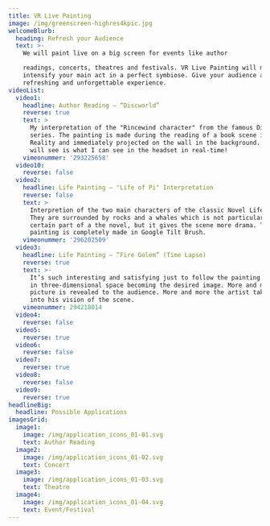 ```yaml
---
title: VR Live Painting
image: /img/greenscreen-highres4kpic.jpg
welcomeBlurb:
  heading: Refresh your Audience
  text: >-
    We will paint live on a big screen for events like author 

    readings, concerts, theatres and festivals. VR Live Painting will massivly
    intensify your main act in a perfect symbiose. Give your audience a
    refreshing and unforgettable experience.
videoList:
  video1:
    headline: Author Reading – “Discworld”
    reverse: true
    text: >
      My interpretation of the "Rincewind character" from the famous Discworld
      series. The painting is made during the reading of a book scene in Virtual
      Reality and immediately projected on the wall in the background. What you
      will see is what I can see in the headset in real-time!
    vimeonummer: '293225658'
  video10:
    reverse: false
  video2:
    headline: Life Painting – "Life of Pi" Interpretation
    reverse: false
    text: >
      Interpretion of the two main characters of the classic Novel Life of Pi.
      They are surrounded by rocks and a whales which is not particular a
      certain part of a the novel, but it gives the scene more drama. This
      painting is completely made in Google Tilt Brush.
    vimeonummer: '296202509'
  video3:
    headline: Life Painting – “Fire Golem” (Time Lapse)
    reverse: true
    text: >-
      It’s such interesting and satisfying just to follow the painting strokes
      in three-dimensional space becoming the desired image. More and more the
      picture is revealed to the audience. More and more the artist takes us
      into his vision of the scene.
    vimeonummer: 294218014
  video4:
    reverse: false
  video5:
    reverse: true
  video6:
    reverse: false
  video7:
    reverse: true
  video8:
    reverse: false
  video9:
    reverse: true
headlineBig:
  headline: Possible Applications
imagesGrid:
  image1:
    image: /img/application_icons_01-01.svg
    text: Author Reading
  image2:
    image: /img/application_icons_01-02.svg
    text: Concert
  image3:
    image: /img/application_icons_01-03.svg
    text: Theatre
  image4:
    image: /img/application_icons_01-04.svg
    text: Event/Festival
---
```


